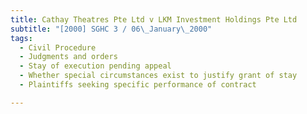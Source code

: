 ```yaml
---
title: Cathay Theatres Pte Ltd v LKM Investment Holdings Pte Ltd
subtitle: "[2000] SGHC 3 / 06\_January\_2000"
tags:
  - Civil Procedure
  - Judgments and orders
  - Stay of execution pending appeal
  - Whether special circumstances exist to justify grant of stay
  - Plaintiffs seeking specific performance of contract

---
```


